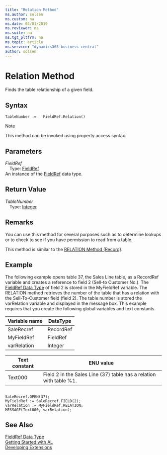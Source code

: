 ```yaml
---
title: "Relation Method"
ms.author: solsen
ms.custom: na
ms.date: 04/01/2019
ms.reviewer: na
ms.suite: na
ms.tgt_pltfrm: na
ms.topic: article
ms.service: "dynamics365-business-central"
author: solsen
---
```

[//]: # (START>DO_NOT_EDIT)
[//]: # (IMPORTANT:Do not edit any of the content between here and the END>DO_NOT_EDIT.)
[//]: # (Any modifications should be made in the .xml files in the ModernDev repo.)
# Relation Method
Finds the table relationship of a given field.


## Syntax
```
TableNumber :=   FieldRef.Relation()
```
> [!NOTE]  
> This method can be invoked using property access syntax.  

## Parameters
*FieldRef*  
&emsp;Type: [FieldRef](fieldref-data-type.md)  
An instance of the [FieldRef](fieldref-data-type.md) data type.  

## Return Value
*TableNumber*  
&emsp;Type: [Integer](../integer/integer-data-type.md)  
  


[//]: # (IMPORTANT: END>DO_NOT_EDIT)


## Remarks  
 You can use this method for several purposes such as to determine lookups or to check to see if you have permission to read from a table.  
  
 This method is similar to the [RELATION Method \(Record\)](../../methods-auto/record/record-relation-method.md).  
  
## Example  
 The following example opens table 37, the Sales Line table, as a RecordRef variable and creates a reference to field 2 \(Sell-to Customer No.\). The [FieldRef Data Type](../../datatypes/devenv-fieldref-data-type.md) of field 2 is stored in the MyFieldRef variable. The RELATION method retrieves the number of the table that has a relation with the Sell-To-Customer field \(field 2\). The table number is stored the varRelation variable and displayed in the message box. This example requires that you create the following global variables and text constants.  
  
|Variable name|DataType|  
|-------------------|--------------|  
|SaleRecref|RecordRef|  
|MyFieldRef|FieldRef|  
|varRelation|Integer|  
  
|Text constant|ENU value|  
|-------------------|---------------|  
|Text000|Field 2 in the Sales Line \(37\) table has a relation with table %1.|  
  
```  
  
SaleRecref.OPEN(37);  
MyFieldRef := SaleRecref.FIELD(2);  
varRelation := MyFieldRef.RELATION;  
MESSAGE(Text000, varRelation);  
```  
  
## See Also
[FieldRef Data Type](fieldref-data-type.md)  
[Getting Started with AL](../../devenv-get-started.md)  
[Developing Extensions](../../devenv-dev-overview.md)